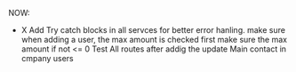 NOW:

- X Add Try catch blocks in all servces for better error hanling.
  make sure when adding a user, the max amount is checked first
  make sure the max amount if not <= 0
  Test All routes after addig the update Main contact in cmpany users
